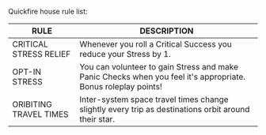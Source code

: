 
Quickfire house rule list:

| **RULE**               | **DESCRIPTION**                                                                                               |
| ---------------------- | ------------------------------------------------------------------------------------------------------------- |
| CRITICAL STRESS RELIEF | Whenever you roll a Critical Success you reduce your Stress by 1.                                             |
| OPT-IN STRESS          | You can volunteer to gain Stress and make Panic Checks when you feel it's appropriate. Bonus roleplay points! |
| ORIBITING TRAVEL TIMES | Inter-system space travel times change slightly every trip as destinations orbit around their star.           |
